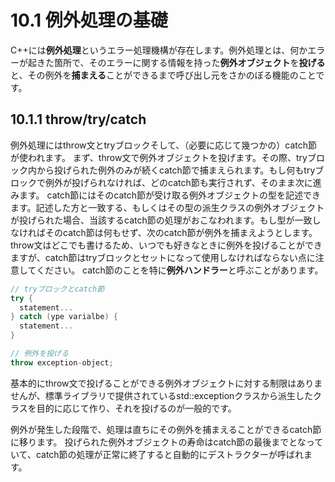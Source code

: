 # 10.1 例外処理の基礎
C++には**例外処理**というエラー処理機構が存在します。例外処理とは、何かエラーが起きた箇所で、そのエラーに関する情報を持った**例外オブジェクト**を**投げる**と、その例外を**捕まえる**ことができるまで呼び出し元をさかのぼる機能のことです。

## 10.1.1 throw/try/catch
例外処理にはthrow文とtryブロックそして、（必要に応じて幾つかの）catch節が使われます。
まず、throw文で例外オブジェクトを投げます。その際、tryブロック内から投げられた例外のみが続くcatch節で捕まえられます。もし何もtryブロックで例外が投げられなければ、どのcatch節も実行されず、そのまま次に進みます。
catch節にはそのcatch節が受け取る例外オブジェクトの型を記述できます。記述した方と一致する、もしくはその型の派生クラスの例外オブジェクトが投げられた場合、当該するcatch節の処理がおこなわれます。もし型が一致しなければそのcatch節は何もせず、次のcatch節が例外を捕まえようとします。
throw文はどこでも書けるため、いつでも好きなときに例外を投げることができますが、catch節はtryブロックとセットになって使用しなければならない点に注意してください。
catch節のことを特に**例外ハンドラー**と呼ぶことがあります。
```C++
// tryブロックとcatch節
try {
  statement...
} catch (ype varialbe) {
  statement...
}

// 例外を投げる
throw exception-object;
```

基本的にthrow文で投げることができる例外オブジェクトに対する制限はありませんが、標準ライブラリで提供されているstd::exceptionクラスから派生したクラスを目的に応じて作り、それを投げるのが一般的です。

例外が発生した段階で、処理は直ちにその例外を捕まえることができるcatch節に移ります。
投げられた例外オブジェクトの寿命はcatch節の最後までとなっていて、catch節の処理が正常に終了すると自動的にデストラクターが呼ばれます。

